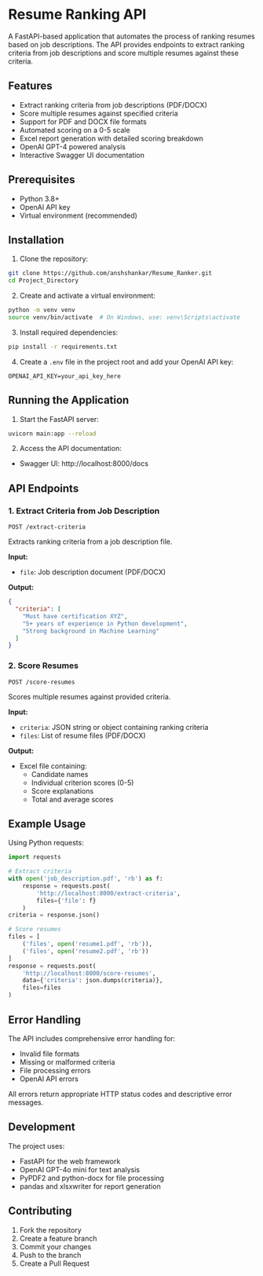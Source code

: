# Resume Ranking API

A FastAPI-based application that automates the process of ranking resumes based on job descriptions. The API provides endpoints to extract ranking criteria from job descriptions and score multiple resumes against these criteria.

## Features

- Extract ranking criteria from job descriptions (PDF/DOCX)
- Score multiple resumes against specified criteria
- Support for PDF and DOCX file formats
- Automated scoring on a 0-5 scale
- Excel report generation with detailed scoring breakdown
- OpenAI GPT-4 powered analysis
- Interactive Swagger UI documentation

## Prerequisites

- Python 3.8+
- OpenAI API key
- Virtual environment (recommended)

## Installation

1. Clone the repository:
```bash
git clone https://github.com/anshshankar/Resume_Ranker.git
cd Project_Directory
```

2. Create and activate a virtual environment:
```bash
python -m venv venv
source venv/bin/activate  # On Windows, use: venv\Scripts\activate
```

3. Install required dependencies:
```bash
pip install -r requirements.txt
```

4. Create a `.env` file in the project root and add your OpenAI API key:
```
OPENAI_API_KEY=your_api_key_here
```

## Running the Application

1. Start the FastAPI server:
```bash
uvicorn main:app --reload
```

2. Access the API documentation:
- Swagger UI: http://localhost:8000/docs

## API Endpoints

### 1. Extract Criteria from Job Description
```http
POST /extract-criteria
```
Extracts ranking criteria from a job description file.

**Input:**
- `file`: Job description document (PDF/DOCX)

**Output:**
```json
{
  "criteria": [
    "Must have certification XYZ",
    "5+ years of experience in Python development",
    "Strong background in Machine Learning"
  ]
}
```

### 2. Score Resumes
```http
POST /score-resumes
```
Scores multiple resumes against provided criteria.

**Input:**
- `criteria`: JSON string or object containing ranking criteria
- `files`: List of resume files (PDF/DOCX)

**Output:**
- Excel file containing:
  - Candidate names
  - Individual criterion scores (0-5)
  - Score explanations
  - Total and average scores

## Example Usage

Using Python requests:

```python
import requests

# Extract criteria
with open('job_description.pdf', 'rb') as f:
    response = requests.post(
        'http://localhost:8000/extract-criteria',
        files={'file': f}
    )
criteria = response.json()

# Score resumes
files = [
    ('files', open('resume1.pdf', 'rb')),
    ('files', open('resume2.pdf', 'rb'))
]
response = requests.post(
    'http://localhost:8000/score-resumes',
    data={'criteria': json.dumps(criteria)},
    files=files
)
```

## Error Handling

The API includes comprehensive error handling for:
- Invalid file formats
- Missing or malformed criteria
- File processing errors
- OpenAI API errors

All errors return appropriate HTTP status codes and descriptive error messages.

## Development

The project uses:
- FastAPI for the web framework
- OpenAI GPT-4o mini for text analysis
- PyPDF2 and python-docx for file processing
- pandas and xlsxwriter for report generation

## Contributing

1. Fork the repository
2. Create a feature branch
3. Commit your changes
4. Push to the branch
5. Create a Pull Request